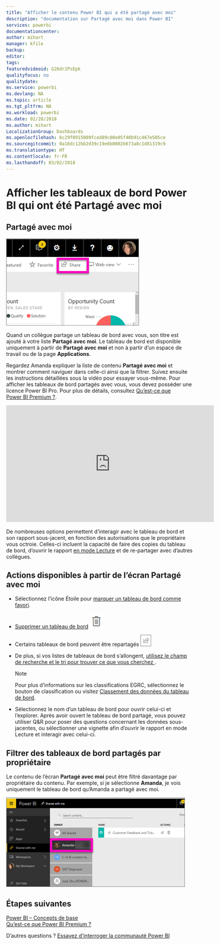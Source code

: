 ```yaml
---
title: "Afficher le contenu Power BI qui a été partagé avec moi"
description: "documentation sur Partagé avec moi dans Power BI"
services: powerbi
documentationcenter: 
author: mihart
manager: kfile
backup: 
editor: 
tags: 
featuredvideoid: G26dr2PsEpk
qualityfocus: no
qualitydate: 
ms.service: powerbi
ms.devlang: NA
ms.topic: article
ms.tgt_pltfrm: NA
ms.workload: powerbi
ms.date: 02/28/2018
ms.author: mihart
LocalizationGroup: Dashboards
ms.openlocfilehash: 6c29f0915009fced89c80e05f40b91c467e505ce
ms.sourcegitcommit: 0a16dc12bb2d39c19e6b0002b673a8c1d81319c9
ms.translationtype: HT
ms.contentlocale: fr-FR
ms.lasthandoff: 03/02/2018
---
```

# <a name="display-the-power-bi-dashboards-that-have-been-shared-with-me"></a>Afficher les tableaux de bord Power BI qui ont été Partagé avec moi
## <a name="shared-with-me"></a>Partagé avec moi
![Icône de partage](media/service-shared-with-me/power-bi-share-dash.png)

Quand un collègue partage un tableau de bord avec vous, son titre est ajouté à votre liste **Partagé avec moi**. Le tableau de bord est disponible uniquement à partir de **Partagé avec moi** et non à partir d’un espace de travail ou de la page **Applications**.

Regardez Amanda expliquer la liste de contenu **Partagé avec moi** et montrer comment naviguer dans celle-ci ainsi que la filtrer. Suivez ensuite les instructions détaillées sous la vidéo pour essayer vous-même. Pour afficher les tableaux de bord partagés avec vous, vous devez posséder une licence Power BI Pro. Pour plus de détails, consultez [Qu’est-ce que Power BI Premium ?](service-premium.md).

<iframe width="560" height="315" src="https://www.youtube.com/embed/G26dr2PsEpk" frameborder="0" allowfullscreen></iframe>

De nombreuses options permettent d’interagir avec le tableau de bord et son rapport sous-jacent, en fonction des autorisations que le propriétaire vous octroie. Celles-ci incluent la capacité de faire des copies du tableau de bord, d’ouvrir le rapport [en mode Lecture](service-reading-view-and-editing-view.md) et de re-partager avec d’autres collègues.

## <a name="actions-available-from-the-shared-with-me-screen"></a>Actions disponibles à partir de l’écran **Partagé avec moi**
* Sélectionnez l’icône Étoile pour [marquer un tableau de bord comme favori](service-dashboard-favorite.md).
* [Supprimer un tableau de bord](service-delete.md) ![icône de corbeille](media/service-shared-with-me/power-bi-delete-icon.png)
* Certains tableaux de bord peuvent être repartagés  ![Icône de partage](media/service-shared-with-me/power-bi-share-icon-new.png)
* De plus, si vos listes de tableaux de bord s’allongent, [utilisez le champ de recherche et le tri pour trouver ce que vous cherchez ](service-navigation-search-filter-sort.md).
  
  > [!NOTE]
  > Pour plus d’informations sur les classifications EGRC, sélectionnez le bouton de classification ou visitez [Classement des données du tableau de bord](service-data-classification.md).
  > 
  > 
* Sélectionnez le nom d’un tableau de bord pour ouvrir celui-ci et l’explorer. Après avoir ouvert le tableau de bord partagé, vous pouvez utiliser Q&R pour poser des questions concernant les données sous-jacentes, ou sélectionner une vignette afin d’ouvrir le rapport en mode Lecture et interagir avec celui-ci.

## <a name="filter-shared-dashboards-by-owner"></a>Filtrer des tableaux de bord partagés par propriétaire
Le contenu de l’écran **Partagé avec moi** peut être filtré davantage par propriétaire du contenu. Par exemple, si je sélectionne **Amanda**, je vois uniquement le tableau de bord qu’Amanda a partagé avec moi.

![tableau de bord filtré par propriétaire](media/service-shared-with-me/power-bi-owner.png)

## <a name="next-steps"></a>Étapes suivantes
[Power BI – Concepts de base](service-basic-concepts.md)  
[Qu’est-ce que Power BI Premium ?](service-premium.md)  

D’autres questions ? [Essayez d’interroger la communauté Power BI](http://community.powerbi.com/)

